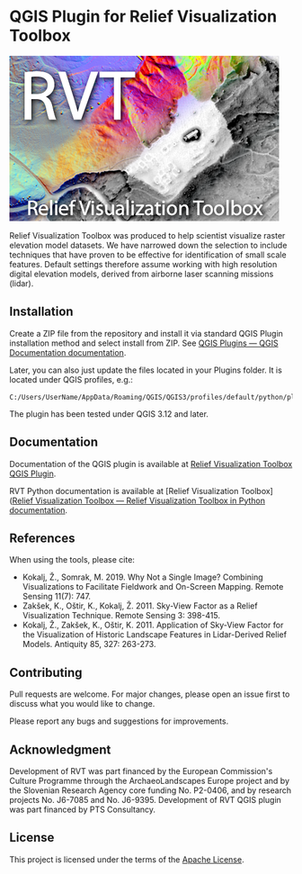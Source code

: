 # QGIS Plugin for Relief Visualization Toolbox

![](./docs/figures/RVT_head.png)

Relief Visualization Toolbox was produced to help scientist visualize raster elevation model datasets. We have narrowed down the selection to include techniques that have proven to be effective for identification of small scale features. Default settings therefore assume working with high resolution digital elevation models, derived from airborne laser scanning missions (lidar).

## Installation

Create a ZIP file from the repository and install it via standard QGIS Plugin installation method and select install from ZIP. See [QGIS Plugins — QGIS Documentation documentation](http://docs.qgis.org/latest/en/docs/user_manual/plugins/plugins.html).

Later, you can also just update the files located in your Plugins folder. It is located under QGIS profiles, e.g.:
```
C:/Users/UserName/AppData/Roaming/QGIS/QGIS3/profiles/default/python/plugins
```

The plugin has been tested under QGIS 3.12 and later.

## Documentation

Documentation of the QGIS plugin is available at [Relief Visualization Toolbox QGIS Plugin](https://rvt-qgis.readthedocs.io/).

RVT Python documentation is available at [Relief Visualization Toolbox]([Relief Visualization Toolbox — Relief Visualization Toolbox in Python documentation](https://rvt-py.readthedocs.io).

## References

When using the tools, please cite:

*   Kokalj, Ž., Somrak, M. 2019. Why Not a Single Image? Combining Visualizations to Facilitate Fieldwork and On-Screen Mapping. Remote Sensing 11(7): 747.
*   Zakšek, K., Oštir, K., Kokalj, Ž. 2011. Sky-View Factor as a Relief Visualization Technique. Remote Sensing 3: 398-415.
*   Kokalj, Ž., Zakšek, K., Oštir, K. 2011. Application of Sky-View Factor for the Visualization of Historic Landscape Features in Lidar-Derived Relief Models. Antiquity 85, 327: 263-273.

## Contributing
Pull requests are welcome. For major changes, please open an issue first to discuss what you would like to change.

Please report any bugs and suggestions for improvements.

## Acknowledgment

Development of RVT was part financed by the European Commission's Culture Programme through the ArchaeoLandscapes Europe project and by the Slovenian Research Agency core funding No. P2-0406, and by research projects No. J6-7085 and No. J6-9395. Development of RVT QGIS plugin was part financed by PTS Consultancy.

## License
This project is licensed under the terms of the [Apache License](LICENSE).

